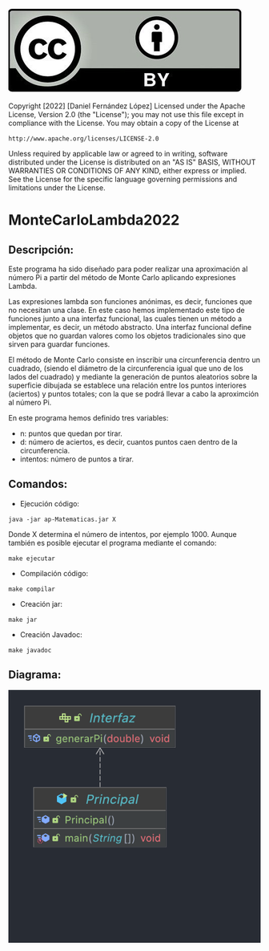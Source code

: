 ![Copyright.png](Copyright.png)

Copyright [2022] [Daniel Fernández López]
Licensed under the Apache License, Version 2.0 (the "License");
you may not use this file except in compliance with the License.
You may obtain a copy of the License at

    http://www.apache.org/licenses/LICENSE-2.0

Unless required by applicable law or agreed to in writing, software distributed
under the License is distributed on an "AS IS" BASIS, WITHOUT WARRANTIES OR CONDITIONS
OF ANY KIND, either express or implied. See the License for the specific language governing
permissions and limitations under the License.

# MonteCarloLambda2022

## Descripción:

Este programa ha sido diseñado para poder realizar una aproximación al número Pi a partir del método de Monte Carlo
aplicando expresiones Lambda.

Las expresiones lambda son funciones anónimas, es decir, funciones que no necesitan una clase.
En este caso hemos implementado este tipo de funciones junto a una interfaz funcional, las cuales tienen un método a implementar,
es decir, un método abstracto. Una interfaz funcional define objetos que no guardan valores como los objetos tradicionales sino 
que sirven para guardar funciones.

El método de Monte Carlo consiste en inscribir una circunferencia dentro un cuadrado, (siendo el diámetro de la circunferencia
igual que uno de los lados del cuadrado) y mediante la generación de puntos aleatorios sobre la superficie dibujada se establece
una relación entre los puntos interiores (aciertos) y puntos totales; con la que se podrá llevar a cabo la aproximción al número Pi.

En este programa hemos definido tres variables:
- n: puntos que quedan por tirar.
- d: número de aciertos, es decir, cuantos puntos caen dentro de la circunferencia.
- intentos: número de puntos a tirar.

## Comandos:

* Ejecución código:
```shell
java -jar ap-Matematicas.jar X 
```

Donde X determina el número de intentos, por ejemplo 1000.
Aunque también es posible ejecutar el programa mediante el comando:

```shell
make ejecutar
```

* Compilación código:
```shell
make compilar
```

* Creación jar:
```shell
make jar 
```

* Creación Javadoc:
```shell
make javadoc
```
## Diagrama:

![Copyright.png](diagrama.png)
